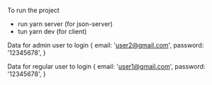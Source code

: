 To run the project
- run yarn server (for json-server)
- tun yarn dev (for client)

Data for admin user to login
{
email: 'user2@gmail.com',
password: '12345678',
}

Data for regular user to login
{
email: 'user1@gmail.com',
password: '12345678',
}
